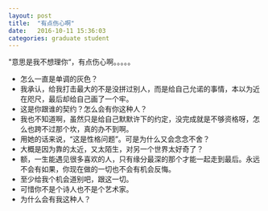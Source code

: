 ```yaml
---
layout: post
title:  "有点伤心啊"
date:   2016-10-11 15:36:03
categories: graduate student
---
```


"意思是我不想理你“，有点伤心啊。。。。。


- 怎么一直是单调的灰色？
- 我承认，给我打击最大的不是没拼过别人，而是给自己允诺的事情，本以为近在咫尺，最后却给自己画了一个牢。
- 这是你跟谁的契约？怎么会有你这种人？
- 我也不知道啊，虽然只是给自己默默许下的约定，没完成就是不够资格呀，怎么也跨不过那个坎，真的办不到啊。
- 用她的话来说，“这是性格问题”。可是为什么又会念念不舍？
- 大概是因为靠的太近，又太陌生，对另一个世界太好奇了？
- 额，一生能遇见很多喜欢的人，只有缘分最深的那个才能一起走到最后。永远不会有如果，你现在做的一切也不会有机会反悔。
- 至少给我个机会道别吧，跟这一切。
- 可惜你不是个诗人也不是个艺术家。
- 为什么会有我这种人？
